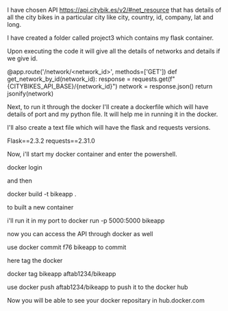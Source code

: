 I have chosen API https://api.citybik.es/v2/#net_resource that has details of all the city bikes in a particular city like city, country, id, company, lat and long. 

I have created a folder called project3 which contains my flask container.

Upon executing the code it will give all the details of networks and details if we give id.

@app.route('/network/<network_id>', methods=['GET'])
def get_network_by_id(network_id):
    response = requests.get(f"{CITYBIKES_API_BASE}/{network_id}")
    network = response.json()
    return jsonify(network)

Next, to run it through the docker I'll create a dockerfile which will have details of port and my python file. It will help me in running it in the docker.

I'll also create a text file which will have the flask and requests versions. 

Flask==2.3.2
requests==2.31.0

Now, i'll start my docker container and enter the powershell.

docker login 

and then 

docker build -t bikeapp .

to built a new container

i'll run it in my port to docker run -p 5000:5000 bikeapp

now you can access the API through docker as well

use docker commit f76 bikeapp to commit

here tag the docker 

docker tag bikeapp aftab1234/bikeapp

use docker push aftab1234/bikeapp to push it to the docker hub

Now you will be able to see your docker repositary in hub.docker.com


